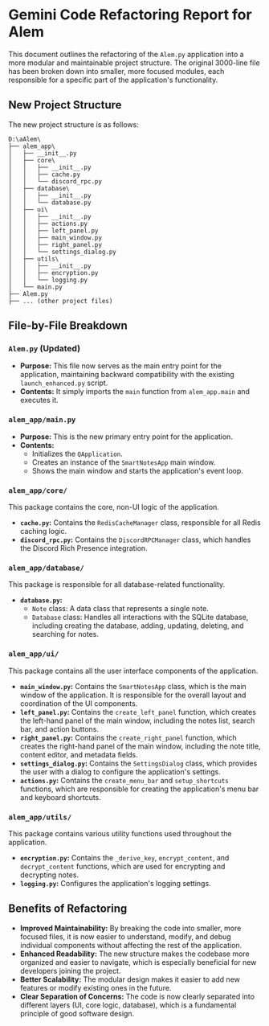 
# Gemini Code Refactoring Report for Alem

This document outlines the refactoring of the `Alem.py` application into a more modular and maintainable project structure. The original 3000-line file has been broken down into smaller, more focused modules, each responsible for a specific part of the application's functionality.

## New Project Structure

The new project structure is as follows:

```
D:\aAlem\
├── alem_app\
│   ├── __init__.py
│   ├── core\
│   │   ├── __init__.py
│   │   ├── cache.py
│   │   └── discord_rpc.py
│   ├── database\
│   │   ├── __init__.py
│   │   └── database.py
│   ├── ui\
│   │   ├── __init__.py
│   │   ├── actions.py
│   │   ├── left_panel.py
│   │   ├── main_window.py
│   │   ├── right_panel.py
│   │   └── settings_dialog.py
│   ├── utils\
│   │   ├── __init__.py
│   │   ├── encryption.py
│   │   └── logging.py
│   └── main.py
├── Alem.py
├── ... (other project files)
```

## File-by-File Breakdown

### `Alem.py` (Updated)

*   **Purpose:** This file now serves as the main entry point for the application, maintaining backward compatibility with the existing `launch_enhanced.py` script.
*   **Contents:** It simply imports the `main` function from `alem_app.main` and executes it.

### `alem_app/main.py`

*   **Purpose:** This is the new primary entry point for the application.
*   **Contents:**
    *   Initializes the `QApplication`.
    *   Creates an instance of the `SmartNotesApp` main window.
    *   Shows the main window and starts the application's event loop.

### `alem_app/core/`

This package contains the core, non-UI logic of the application.

*   **`cache.py`:** Contains the `RedisCacheManager` class, responsible for all Redis caching logic.
*   **`discord_rpc.py`:** Contains the `DiscordRPCManager` class, which handles the Discord Rich Presence integration.

### `alem_app/database/`

This package is responsible for all database-related functionality.

*   **`database.py`:**
    *   `Note` class: A data class that represents a single note.
    *   `Database` class: Handles all interactions with the SQLite database, including creating the database, adding, updating, deleting, and searching for notes.

### `alem_app/ui/`

This package contains all the user interface components of the application.

*   **`main_window.py`:** Contains the `SmartNotesApp` class, which is the main window of the application. It is responsible for the overall layout and coordination of the UI components.
*   **`left_panel.py`:** Contains the `create_left_panel` function, which creates the left-hand panel of the main window, including the notes list, search bar, and action buttons.
*   **`right_panel.py`:** Contains the `create_right_panel` function, which creates the right-hand panel of the main window, including the note title, content editor, and metadata fields.
*   **`settings_dialog.py`:** Contains the `SettingsDialog` class, which provides the user with a dialog to configure the application's settings.
*   **`actions.py`:** Contains the `create_menu_bar` and `setup_shortcuts` functions, which are responsible for creating the application's menu bar and keyboard shortcuts.

### `alem_app/utils/`

This package contains various utility functions used throughout the application.

*   **`encryption.py`:** Contains the `_derive_key`, `encrypt_content`, and `decrypt_content` functions, which are used for encrypting and decrypting notes.
*   **`logging.py`:** Configures the application's logging settings.

## Benefits of Refactoring

*   **Improved Maintainability:** By breaking the code into smaller, more focused files, it is now easier to understand, modify, and debug individual components without affecting the rest of the application.
*   **Enhanced Readability:** The new structure makes the codebase more organized and easier to navigate, which is especially beneficial for new developers joining the project.
*   **Better Scalability:** The modular design makes it easier to add new features or modify existing ones in the future.
*   **Clear Separation of Concerns:** The code is now clearly separated into different layers (UI, core logic, database), which is a fundamental principle of good software design.
